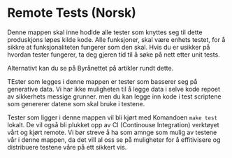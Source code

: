 # Remote Tests (Norsk)

Denne mappen skal inne hodlde alle tester som knyttes seg til dette produskjons løpes kilde kode.
Alle funksjoner, skal være enhets testet, for å sikkre at funksjonaliteten fungerer som den skal. 
Hvis du er usikker på hvordan tester fungerer, ta deg gjeren tid til å søke på nett etter unit tests.

Alternativt kan du se på Byrånettet på artikler rundt dette.

TEster som legges i denne mappen er tester som basserer seg på generative data.
Vi har ikke muligheten til å legge data i selve kode repoet av sikkerhets messige grunner. 
men du kan legge inn kode i test scriptene som genererer datene som skal bruke i testene. 

Tester som ligger i denne mappen vil bli kjørt med Komandoen `make test` lokalt.
De vil også bli plukket opp av CI (Continouse Integration) verktøyet vårt og kjørt remote.
Vi bør streve å ha som amnge som mulig av testene vår i denne mappen, 
da det vill al oss se på muligheter for å effitivisere og distribuere testene våre på ett sikkert vis.